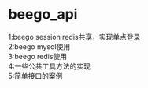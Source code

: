 # beego_api
1:beego session redis共享，实现单点登录<br>
2:beego mysql使用<br>
3:beego redis使用<br>
4:一些公共工具方法的实现<br>
5:简单接口的案例<br>
